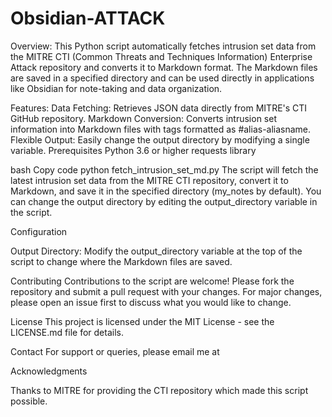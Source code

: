 # Obsidian-ATTACK

Overview:
This Python script automatically fetches intrusion set data from the MITRE CTI (Common Threats and Techniques Information) Enterprise Attack repository and converts it to Markdown format. The Markdown files are saved in a specified directory and can be used directly in applications like Obsidian for note-taking and data organization.

Features:
Data Fetching: Retrieves JSON data directly from MITRE's CTI GitHub repository.
Markdown Conversion: Converts intrusion set information into Markdown files with tags formatted as #alias-aliasname.
Flexible Output: Easily change the output directory by modifying a single variable.
Prerequisites
Python 3.6 or higher
requests library

bash
Copy code
python fetch_intrusion_set_md.py
The script will fetch the latest intrusion set data from the MITRE CTI repository, convert it to Markdown, and save it in the specified directory (my_notes by default). You can change the output directory by editing the output_directory variable in the script.

Configuration

Output Directory: Modify the output_directory variable at the top of the script to change where the Markdown files are saved.

Contributing
Contributions to the script are welcome! Please fork the repository and submit a pull request with your changes. For major changes, please open an issue first to discuss what you would like to change.

License
This project is licensed under the MIT License - see the LICENSE.md file for details.

Contact
For support or queries, please email me at 

Acknowledgments

Thanks to MITRE for providing the CTI repository which made this script possible.
